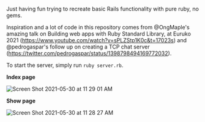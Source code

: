 Just having fun trying to recreate basic Rails functionality with pure ruby, no gems.

Inspiration and a lot of code in this repository comes from @OngMaple's amazing talk on Building web apps with Ruby Standard Library, at Euruko 2021 (https://www.youtube.com/watch?v=sPLZStp1K0c&t=17023s) and @pedrogaspar's follow up on creating a TCP chat server (https://twitter.com/pedrogaspar/status/1398798494169772032).

To start the server, simply run `ruby server.rb`.

**Index page**

![Screen Shot 2021-05-30 at 11 29 01 AM](https://user-images.githubusercontent.com/23641464/120110123-50099000-c13a-11eb-9b3d-bc5f28ebd18f.png)

**Show page**

![Screen Shot 2021-05-30 at 11 28 27 AM](https://user-images.githubusercontent.com/23641464/120110126-53048080-c13a-11eb-8298-a762d7d02d96.png)
